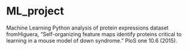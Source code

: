# ML_project
Machine Learning Python analysis of protein expressions dataset fromHiguera, “Self-organizing feature maps identify proteins critical to learning in a mouse model of down syndrome.” PloS one 10.6 (2015).
